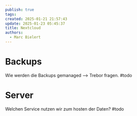 ```yaml
---
publish: true
tags: 
created: 2025-01-21 21:57:43
update: 2025-01-23 05:45:37
title: Nextcloud
authors:
  - Marc Bielert
---
```


# Backups
Wie werden die Backups gemanaged --> Trebor fragen. #todo 
# Server
Welchen Service nutzen wir zum hosten der Daten? #todo